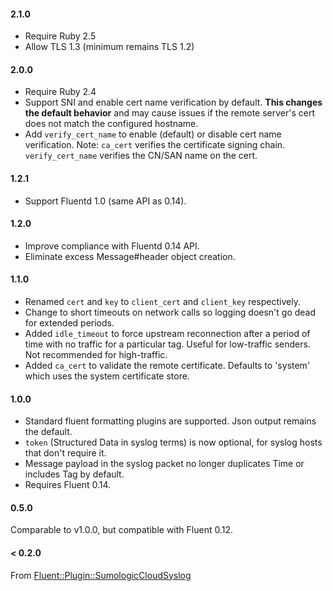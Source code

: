 #### 2.1.0

* Require Ruby 2.5
* Allow TLS 1.3 (minimum remains TLS 1.2)


#### 2.0.0

* Require Ruby 2.4
* Support SNI and enable cert name verification by default. **This changes the default behavior** and may cause issues if the remote server's cert does not match the configured hostname.
* Add `verify_cert_name` to enable (default) or disable cert name verification.
  Note: `ca_cert` verifies the certificate signing chain. `verify_cert_name` verifies the CN/SAN name on the cert.


#### 1.2.1

* Support Fluentd 1.0 (same API as 0.14).


#### 1.2.0

* Improve compliance with Fluentd 0.14 API.
* Eliminate excess Message#header object creation.


#### 1.1.0

* Renamed `cert` and `key` to `client_cert` and `client_key` respectively.
* Change to short timeouts on network calls so logging doesn't go dead for extended periods.
* Added `idle_timeout` to force upstream reconnection after a period of time with no traffic for a particular tag. Useful for low-traffic senders. Not recommended for high-traffic.
* Added `ca_cert` to validate the remote certificate. Defaults to 'system' which uses the system certificate store.


#### 1.0.0

* Standard fluent formatting plugins are supported. Json output remains the default.
* `token` (Structured Data in syslog terms) is now optional, for syslog hosts that don't require it.
* Message payload in the syslog packet no longer duplicates Time or includes Tag by default.
* Requires Fluent 0.14.


#### 0.5.0

Comparable to v1.0.0, but compatible with Fluent 0.12.


#### < 0.2.0

From [Fluent::Plugin::SumologicCloudSyslog](https://github.com/acquia/fluent-plugin-sumologic-cloud-syslog)
